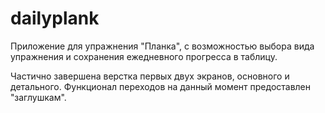 # dailyplank
Приложение для упражнения "Планка", с возможностью выбора вида упражнения и сохранения ежедневного прогресса в таблицу.


Частично завершена верстка первых двух экранов, основного и детального. Функционал переходов на данный момент предоставлен "заглушкам".
